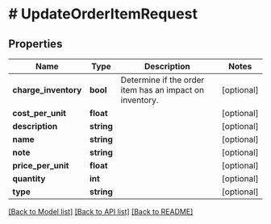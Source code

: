# # UpdateOrderItemRequest

## Properties

Name | Type | Description | Notes
------------ | ------------- | ------------- | -------------
**charge_inventory** | **bool** | Determine if the order item has an impact on inventory. | [optional]
**cost_per_unit** | **float** |  | [optional]
**description** | **string** |  | [optional]
**name** | **string** |  | [optional]
**note** | **string** |  | [optional]
**price_per_unit** | **float** |  | [optional]
**quantity** | **int** |  | [optional]
**type** | **string** |  | [optional]

[[Back to Model list]](../../README.md#models) [[Back to API list]](../../README.md#endpoints) [[Back to README]](../../README.md)
